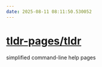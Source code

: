 ```yaml
---
date: 2025-08-11 08:11:50.530052
---
```


# [tldr-pages/tldr](https://github.com/tldr-pages/tldr)

simplified command-line help pages
